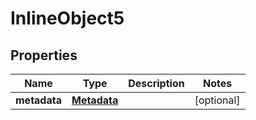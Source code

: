 

# InlineObject5


## Properties

Name | Type | Description | Notes
------------ | ------------- | ------------- | -------------
**metadata** | [**Metadata**](Metadata.md) |  |  [optional]




